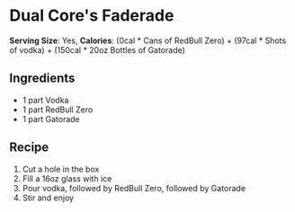 # Dual Core's Faderade

**Serving Size**: Yes, **Calories**: (0cal \* Cans of RedBull Zero) +
(97cal \* Shots of vodka) + (150cal \* 20oz Bottles of Gatorade)

## Ingredients

-   1 part Vodka
-   1 part RedBull Zero
-   1 part Gatorade

## Recipe

1.  Cut a hole in the box
2.  Fill a 16oz glass with ice
3.  Pour vodka, followed by RedBull Zero, followed by Gatorade
4.  Stir and enjoy
